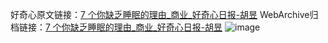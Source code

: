 好奇心原文链接：[7 个你缺乏睡眠的理由_商业_好奇心日报-胡昱](https://www.qdaily.com/articles/7415.html)
WebArchive归档链接：[7 个你缺乏睡眠的理由_商业_好奇心日报-胡昱](http://web.archive.org/web/20180714045942/https://www.qdaily.com/articles/7415.html)
![image](http://ww3.sinaimg.cn/large/007d5XDply1g3wjg8w3kij30u02tv7wh)